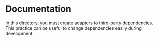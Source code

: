 # Documentation

In this directory, you must create adapters to third-party dependencies. This practice can be useful to change dependencies easily during development.
